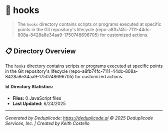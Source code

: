 # 📁 hooks

> The `hooks` directory contains scripts or programs executed at specific points in the Git repository's lifecycle (repo-a8fb74fc-7111-44dc-808a-8428a8e34aa9-1750748696705) for customized actions.

## 📋 Directory Overview

The `hooks` directory contains scripts or programs executed at specific points in the Git repository's lifecycle (repo-a8fb74fc-7111-44dc-808a-8428a8e34aa9-1750748696705) for customized actions.

**📊 Directory Statistics:**
- **Files:** 0 JavaScript files
- **Last Updated:** 6/24/2025

---

*Generated by Deduplicode: https://deduplicode.ai*
*© 2025 Deduplicode Services, Inc. | Created by Keith Costello*
